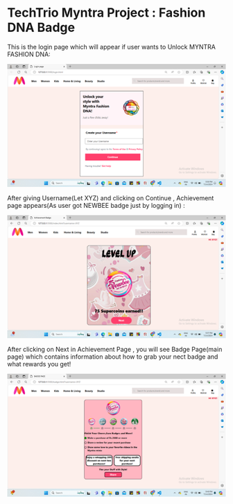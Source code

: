 # TechTrio Myntra Project : Fashion DNA Badge

This is the login page which will appear if user wants to Unlock MYNTRA FASHION DNA:

![This is the login page which will appear if user wants to Unlock MYNTRA FASHION DNA:](login.png)

After giving Username(Let XYZ) and clicking on Continue , Achievement page appears(As user got NEWBEE badge just by logging in) :

![This is achievement page](achieve.png)

After clicking on Next in Achievement Page , you will see Badge Page(main page) which contains information about how to grab your nect badge and what rewards you get!

![This is the Badge Page](badgepage.png)


